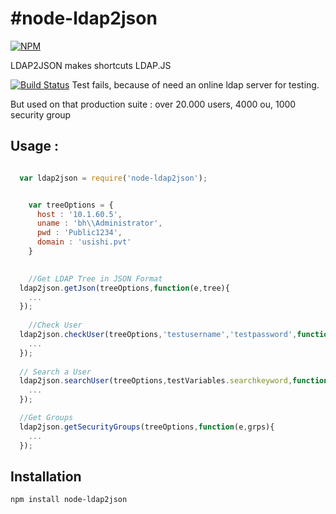 #node-ldap2json 
==============

[![NPM](https://nodei.co/npm/node-ldap2json.png?downloads=true)](https://nodei.co/npm/node-ldap2json/)

LDAP2JSON makes shortcuts LDAP.JS


[![Build Status](https://secure.travis-ci.org/usishi/node-ldap2json.png)](http://travis-ci.org/usishi/node-ldap2json)
Test fails, 
because of need an online ldap server for testing.

But used on that production suite :
over 20.000 users, 4000 ou, 1000 security group

## Usage : 

``` js

  var ldap2json = require('node-ldap2json');


	var treeOptions = {
	  host : '10.1.60.5',
	  uname : 'bh\\Administrator',
	  pwd : 'Public1234',
	  domain : 'usishi.pvt' 
	}

	
	//Get LDAP Tree in JSON Format
  ldap2json.getJson(treeOptions,function(e,tree){
    ...
  });
	
	//Check User 
  ldap2json.checkUser(treeOptions,'testusername','testpassword',function(e,usr){
    ...
  });
  
  // Search a User
  ldap2json.searchUser(treeOptions,testVariables.searchkeyword,function(e,items){
    ...
  });

  //Get Groups
  ldap2json.getSecurityGroups(treeOptions,function(e,grps){
    ...
  });  

```


## Installation

    npm install node-ldap2json
